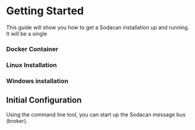 # Getting Started
This guide will show you how to get a Sodacan installation up and running. It will be a single 

### Docker Container

### Linux Installation

### Windows installation

## Initial Configuration
Using the command line tool, you can start up the Sodacan message bus (broker).